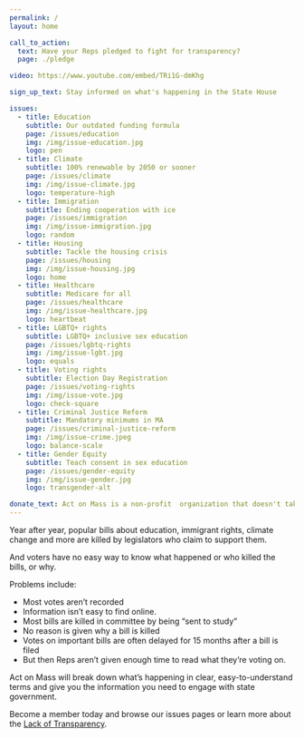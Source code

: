 ```yaml
---
permalink: /
layout: home

call_to_action:
  text: Have your Reps pledged to fight for transparency?
  page: ./pledge

video: https://www.youtube.com/embed/TRi1G-dmKhg

sign_up_text: Stay informed on what's happening in the State House

issues:
  - title: Education
    subtitle: Our outdated funding formula
    page: /issues/education
    img: /img/issue-education.jpg
    logo: pen
  - title: Climate
    subtitle: 100% renewable by 2050 or sooner
    page: /issues/climate
    img: /img/issue-climate.jpg
    logo: temperature-high
  - title: Immigration
    subtitle: Ending cooperation with ice
    page: /issues/immigration
    img: /img/issue-immigration.jpg
    logo: random
  - title: Housing
    subtitle: Tackle the housing crisis
    page: /issues/housing
    img: /img/issue-housing.jpg
    logo: home
  - title: Healthcare
    subtitle: Medicare for all
    page: /issues/healthcare
    img: /img/issue-healthcare.jpg
    logo: heartbeat
  - title: LGBTQ+ rights
    subtitle: LGBTQ+ inclusive sex education
    page: /issues/lgbtq-rights
    img: /img/issue-lgbt.jpg
    logo: equals
  - title: Voting rights
    subtitle: Election Day Registration
    page: /issues/voting-rights
    img: /img/issue-vote.jpg
    logo: check-square
  - title: Criminal Justice Reform
    subtitle: Mandatory minimums in MA
    page: /issues/criminal-justice-reform
    img: /img/issue-crime.jpeg
    logo: balance-scale
  - title: Gender Equity
    subtitle: Teach consent in sex education
    page: /issues/gender-equity
    img: /img/issue-gender.jpg
    logo: transgender-alt

donate_text: Act on Mass is a non-profit  organization that doesn't take money from corporations.  Please support our mission.
---
```


Year after year, popular bills about education, immigrant rights, climate change and more are killed by legislators who claim to support them.

And voters have no easy way to know what happened or who killed the bills, or why.

Problems include:

- Most votes aren’t recorded
- Information isn’t easy to find online.
- Most bills are killed in committee by being “sent to study”
- No reason is given why a bill is killed
- Votes on important bills are often delayed for 15 months after a bill is filed
- But then Reps aren’t given enough time to read what they’re voting on.

Act on Mass will break down what’s happening in clear, easy-to-understand terms and give you the information you need to engage with state government.

Become a member today and browse our issues pages or learn more about the [Lack of Transparency](/transparency).
